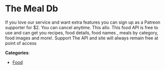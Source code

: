 # The Meal Db

If you love our service and want extra features you can sign up as a Patreon supporter for $2.  You can cancel anytime. This allo. This food API is free to use and can get you recipes, food details, food names , meals by category, food images and more!. Support The API and site will always remain free at point of access

**Categories**:

- [Food](https://github/apis-list/apis-list#food)



